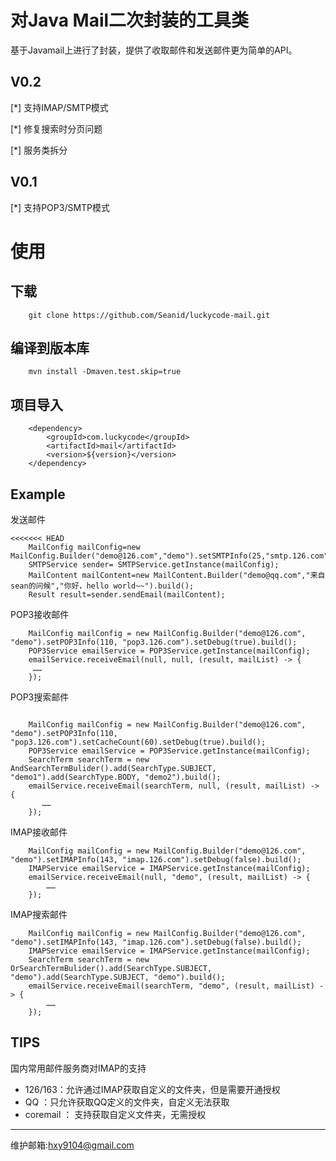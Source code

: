 # 对Java Mail二次封装的工具类
基于Javamail上进行了封装，提供了收取邮件和发送邮件更为简单的API。

## V0.2
[*] 支持IMAP/SMTP模式

[*] 修复搜索时分页问题

[*] 服务类拆分

## V0.1

[*] 支持POP3/SMTP模式


# 使用

## 下载

```
    git clone https://github.com/Seanid/luckycode-mail.git
```

## 编译到版本库

```
    mvn install -Dmaven.test.skip=true
```


## 项目导入

```
    <dependency>
        <groupId>com.luckycode</groupId>
        <artifactId>mail</artifactId>
        <version>${version}</version>
    </dependency>
```


## Example

发送邮件
```
<<<<<<< HEAD
    MailConfig mailConfig=new MailConfig.Builder("demo@126.com","demo").setSMTPInfo(25,"smtp.126.com").setDebug(true).build();
    SMTPService sender= SMTPService.getInstance(mailConfig);
    MailContent mailContent=new MailContent.Builder("demo@qq.com","来自sean的问候","你好，hello world~~").build();
    Result result=sender.sendEmail(mailContent);
```

POP3接收邮件

```
    MailConfig mailConfig = new MailConfig.Builder("demo@126.com", "demo").setPOP3Info(110, "pop3.126.com").setDebug(true).build();
    POP3Service emailService = POP3Service.getInstance(mailConfig);
    emailService.receiveEmail(null, null, (result, mailList) -> {
     ……
    });
```

POP3搜索邮件

```

    MailConfig mailConfig = new MailConfig.Builder("demo@126.com", "demo").setPOP3Info(110, "pop3.126.com").setCacheCount(60).setDebug(true).build();
    POP3Service emailService = POP3Service.getInstance(mailConfig);
    SearchTerm searchTerm = new AndSearchTermBulider().add(SearchType.SUBJECT, "demo1").add(SearchType.BODY, "demo2").build();
    emailService.receiveEmail(searchTerm, null, (result, mailList) -> {
       ……
    });

```

IMAP接收邮件

```
    MailConfig mailConfig = new MailConfig.Builder("demo@126.com", "demo").setIMAPInfo(143, "imap.126.com").setDebug(false).build();
    IMAPService emailService = IMAPService.getInstance(mailConfig);
    emailService.receiveEmail(null, "demo", (result, mailList) -> {
        ……
    });
```

IMAP搜索邮件

```
    MailConfig mailConfig = new MailConfig.Builder("demo@126.com", "demo").setIMAPInfo(143, "imap.126.com").setDebug(false).build();
    IMAPService emailService = IMAPService.getInstance(mailConfig);
    SearchTerm searchTerm = new OrSearchTermBulider().add(SearchType.SUBJECT, "demo").add(SearchType.SUBJECT, "demo").build();
    emailService.receiveEmail(searchTerm, "demo", (result, mailList) -> {
        ……
    });
```


## TIPS

国内常用邮件服务商对IMAP的支持
* 126/163：允许通过IMAP获取自定义的文件夹，但是需要开通授权
* QQ ：只允许获取QQ定义的文件夹，自定义无法获取
* coremail ： 支持获取自定义文件夹，无需授权


---

维护邮箱:hxy9104@gmail.com